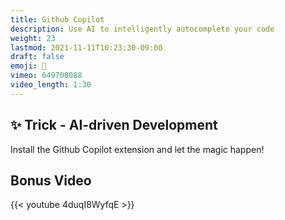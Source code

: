 ```yaml
---
title: Github Copilot
description: Use AI to intelligently autocomplete your code
weight: 23
lastmod: 2021-11-11T10:23:30-09:00
draft: false
emoji: 🤖
vimeo: 649708088
video_length: 1:30
---
```


## ✨ Trick - AI-driven Development

Install the Github Copilot extension and let the magic happen!

## Bonus Video

<div class="vid-center">
    {{< youtube 4duqI8WyfqE >}}
</div>
